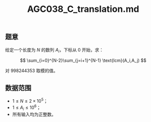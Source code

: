﻿---
title: "AGC038_C_translation.md"
tags: []
author: ""
created: ""
---

## 题意

给定一个长度为 $N$ 的数列 $A_i$，下标从 $0$ 开始，求：

$$
\sum_{i=0}^{N-2}\sum_{j=i+1}^{N-1} \text{lcm}(A_i,A_j)
$$

对 $998244353$ 取模的值。

## 数据范围

- $1\le N\le 2\times 10^5$；
- $1\le A_i\le 10^6$；
- 所有输入均为正整数。


